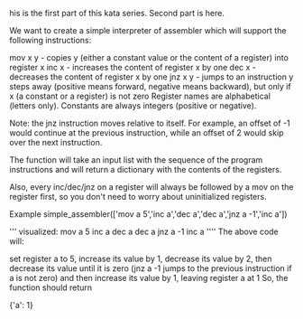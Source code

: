 his is the first part of this kata series. Second part is here.

We want to create a simple interpreter of assembler which will support the following instructions:

mov x y - copies y (either a constant value or the content of a register) into register x
inc x - increases the content of register x by one
dec x - decreases the content of register x by one
jnz x y - jumps to an instruction y steps away (positive means forward, negative means backward), but only if x (a constant or a register) is not zero
Register names are alphabetical (letters only). Constants are always integers (positive or negative).

Note: the jnz instruction moves relative to itself. For example, an offset of -1 would continue at the previous instruction, while an offset of 2 would skip over the next instruction.

The function will take an input list with the sequence of the program instructions and will return a dictionary with the contents of the registers.

Also, every inc/dec/jnz on a register will always be followed by a mov on the register first, so you don't need to worry about uninitialized registers.

Example
simple_assembler(['mov a 5','inc a','dec a','dec a','jnz a -1','inc a'])

''' visualized:
mov a 5
inc a
dec a
dec a
jnz a -1
inc a
''''
The above code will:

set register a to 5,
increase its value by 1,
decrease its value by 2,
then decrease its value until it is zero (jnz a -1 jumps to the previous instruction if a is not zero)
and then increase its value by 1, leaving register a at 1
So, the function should return

{'a': 1}
